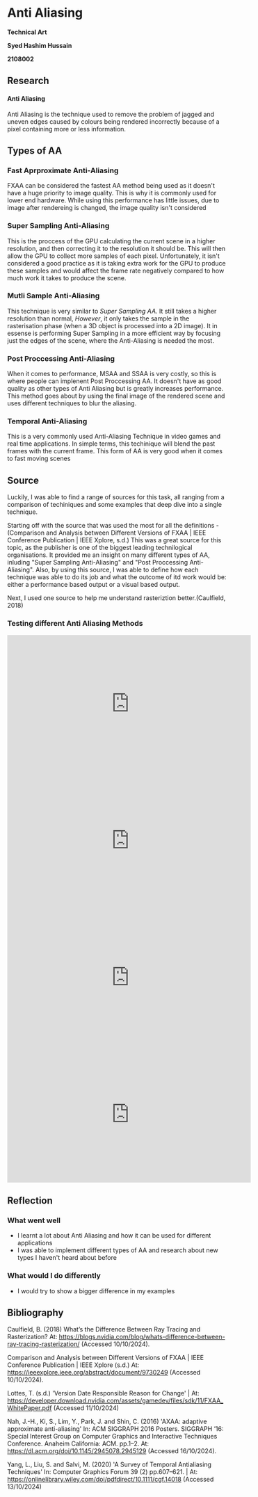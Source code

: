 # Anti Aliasing

**Technical Art**  

**Syed Hashim Hussain**  

**2108002**  

 

## **Research**

#### Anti Aliasing

Anti Aliasing is the technique used to remove the problem of jagged and uneven edges caused by colours being rendered incorrectly because of a pixel containing more or less information.

## **Types of AA**

### Fast Aprproximate Anti-Aliasing
FXAA can be considered the fastest AA method being used as it doesn't have a huge priority to image quality. This is why it is commonly used for lower end hardware. While using this performance has little issues, due to image after rendereing is changed, the image quality isn't considered 

### Super Sampling Anti-Aliasing 

This is the proccess of the GPU calculating the current scene in a higher resolution, and then correcting it to the resolution it should be. This will then allow the GPU to collect more samples of each pixel. Unfortunately, it isn't considered a good practice as it is taking extra work for the GPU to produce these samples and would affect the frame rate negatively compared to how much work it takes to produce the scene.

### Mutli Sample Anti-Aliasing

This technique is very similar to *Super Sampling AA*. It still takes a higher resolution than normal, *However*, it only takes the sample in the rasterisation phase (when a 3D object is processed into a 2D image). It in essense is performing Super Sampling in a more efficient way by focusing just the edges of the scene, where the Anti-Aliasing is needed the most.

### Post Proccessing Anti-Aliasing 

When it comes to performance, MSAA and SSAA is very costly, so this is where people can implenent Post Proccessing AA. It doesn't have as good quality as other types of Anti Aliasing but is greatly increases performance. This method goes about by using the final image of the rendered scene and uses different techniques to blur the aliasing.

### Temporal Anti-Aliasing 

This is a very commonly used Anti-Aliasing Technique in video games and real time applications. In simple terms, this techinique will blend the past frames with the current frame. This form of AA is very good when it comes to fast moving scenes

## **Source**

Luckily, I was able to find a range of sources for this task, all ranging from a comparison of techiniques and some examples that deep dive into a single technique. 

Starting off with the source that was used the most for all the definitions - (Comparison and Analysis between Different Versions of FXAA | IEEE Conference Publication | IEEE Xplore, s.d.) This was a great source for this topic, as the publisher is one of the biggest leading technilogical organisations. It provided me an insight on many different types of AA, inluding "Super Sampling Anti-Aliasing" and "Post Proccessing Anti-Aliasing". Also, by using this source, I was able to define how each technique was able to do its job and what the outcome of itd work would be: either a performance based output or a visual based output.

Next, I used one source to help me understand rasteriztion better.(Caulfield, 2018)






### Testing different Anti Aliasing Methods
<iframe width="560" height="315" src="https://www.youtube.com/embed/14xDcDIbAT0?si=hNmUY5O0YislzomT" title="YouTube video player" frameborder="0" allow="accelerometer; autoplay; clipboard-write; encrypted-media; gyroscope; picture-in-picture; web-share" referrerpolicy="strict-origin-when-cross-origin" allowfullscreen></iframe>

<iframe width="560" height="315" src="https://www.youtube.com/embed/-KsjrGQ8Z44?si=JcJs7LZTrXAKQIhd" title="YouTube video player" frameborder="0" allow="accelerometer; autoplay; clipboard-write; encrypted-media; gyroscope; picture-in-picture; web-share" referrerpolicy="strict-origin-when-cross-origin" allowfullscreen></iframe>

<iframe width="560" height="315" src="https://www.youtube.com/embed/5pfEjXz_YRs?si=p2ieM_pvpWxBXJzD" title="YouTube video player" frameborder="0" allow="accelerometer; autoplay; clipboard-write; encrypted-media; gyroscope; picture-in-picture; web-share" referrerpolicy="strict-origin-when-cross-origin" allowfullscreen></iframe>

<iframe width="560" height="315" src="https://www.youtube.com/embed/YFO_xAyOVYY?si=6sBNenkIXFSmZSJu" title="YouTube video player" frameborder="0" allow="accelerometer; autoplay; clipboard-write; encrypted-media; gyroscope; picture-in-picture; web-share" referrerpolicy="strict-origin-when-cross-origin" allowfullscreen></iframe>

## **Reflection**
### What went well 
- I learnt a lot about Anti Aliasing and how it can be used for different applications
- I was able to implement different types of AA and research about new types I haven't heard about before

### What would I do differently
- I would try to show a bigger difference in my examples



## **Bibliography**

Caulfield, B. (2018) What’s the Difference Between Ray Tracing and Rasterization? At: https://blogs.nvidia.com/blog/whats-difference-between-ray-tracing-rasterization/ (Accessed  10/10/2024).

Comparison and Analysis between Different Versions of FXAA | IEEE Conference Publication | IEEE Xplore (s.d.) At: https://ieeexplore.ieee.org/abstract/document/9730249 (Accessed  10/10/2024).

Lottes, T. (s.d.) 'Version Date Responsible Reason for Change' | At: https://developer.download.nvidia.com/assets/gamedev/files/sdk/11/FXAA_WhitePaper.pdf (Accessed 11/10/2024)

Nah, J.-H., Ki, S., Lim, Y., Park, J. and Shin, C. (2016) 'AXAA: adaptive approximate anti-aliasing' In: ACM SIGGRAPH 2016 Posters. SIGGRAPH ’16: Special Interest Group on Computer Graphics and Interactive Techniques Conference. Anaheim California: ACM. pp.1–2. At: https://dl.acm.org/doi/10.1145/2945078.2945129 (Accessed  16/10/2024).

Yang, L., Liu, S. and Salvi, M. (2020) 'A Survey of Temporal Antialiasing Techniques' In: Computer Graphics Forum 39 (2) pp.607–621. | At: https://onlinelibrary.wiley.com/doi/pdfdirect/10.1111/cgf.14018 (Accessed 13/10/2024)

